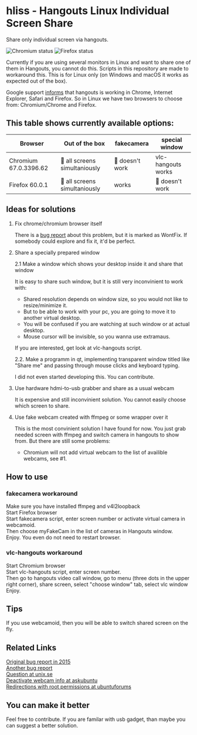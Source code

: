 hliss - Hangouts Linux Individual Screen Share
==============================================

Share only individual screen via hangouts.

![Chromium status](https://img.shields.io/badge/chromium%20v67.0.3396.62%20-workaround-green.svg)
![Firefox status](https://img.shields.io/badge/firefox%20v60.0.1-workaround-green.svg)

Currently if you are using several monitors in Linux and want to share one of them in Hangouts, you cannot do this. Scripts in this repository are made to workaround this. This is for Linux only (on Windows and macOS it works as expected out of the box).

Google support [informs](https://support.google.com/hangouts/answer/2944865) that hangouts is working in Chrome, Internet Explorer, Safari and Firefox. So in Linux we have two browsers to choose from: Chromium/Chrome and Firefox.

## This table shows currently available options:

| Browser | Out of the box | fakecamera | special window |
| --- | --- | --- | --- |
| Chromium 67.0.3396.62 | :red_circle: all screens simultaniously | :red_circle: doesn't work | vlc-hangouts works
| Firefox 60.0.1 | :red_circle: all screens simultaniously | works | :red_circle: doesn't work


## Ideas for solutions

1. Fix chrome/chromium browser itself

    There is a [bug report](https://bugs.chromium.org/p/chromium/issues/detail?id=437507) about this problem, but it is marked as WontFix. If somebody could explore and fix it, it'd be perfect.
	
2. Share a specially prepared window

	2.1 Make a window which shows your desktop inside it and share that window

    It is easy to share such window, but it is still very inconvinient to work with:
    - Shared resolution depends on window size, so you would not like to resize/minimize it.
    - But to be able to work with your pc, you are going to move it to another virtual desktop.
    - You will be confused if you are watching at such window or at actual desktop.
    - Mouse cursor will be invisible, so you wanna use extramaus.

	If you are interested, get look at vlc-hangouts script.

    2.2. Make a programm in qt, implementing transparent window titled like "Share me" and passing through mouse clicks and keyboard typing.

    I did not even started developing this. You can contribute.

3. Use hardware hdmi-to-usb grabber and share as a usual webcam

    It is expensive and still inconvinient solution. You cannot easily choose which screen to share.

4. Use fake webcam created with ffmpeg or some wrapper over it

    This is the most convinient solution I have found for now. You just grab needed screen with ffmpeg and switch camera in hangouts to show from. But there are still some problems:
    - Chromium will not add virtual webcam to the list of availible webcams, see #1.
    

## How to use

### fakecamera workaround
Make sure you have installed ffmpeg and v4l2loopback<br>
Start Firefox browser<br>
Start fakecamera script, enter screen number or activate virtual camera in webcamoid.<br>
Then choose myFakeCam in the list of cameras in Hangouts window.<br>
Enjoy. You even do not need to restart browser.<br>

### vlc-hangouts workaround
Start Chromium browser<br>
Start vlc-hangouts script, enter screen number.<br>
Then go to hangouts video call window, go to menu (three dots in the upper right corner), share screen, select "choose window" tab, select vlc window<br>
Enjoy.

Tips
----
If you use webcamoid, then you will be able to switch shared screen on the fly.

Related Links
-------------
[Original bug report in 2015](https://bugs.chromium.org/p/chromium/issues/detail?id=437507)<br>
[Another bug report](https://bugs.chromium.org/p/chromium/issues/detail?id=660032)<br>
[Question at unix.se](https://unix.stackexchange.com/questions/152435/sharing-your-desktop-with-google-hangouts-dual-monitor-and-gnome-shell)<br>
[Deactivate webcam info at askubuntu](https://askubuntu.com/questions/189708/how-to-disable-integrated-webcam-and-still-be-able-to-use-an-external-one)<br>
[Redirections with root permissions at ubuntuforums](https://ubuntuforums.org/showthread.php?t=766891)

You can make it better
----------------------
Feel free to contribute.
If you are familar with usb gadget, than maybe you can suggest a better solution.

